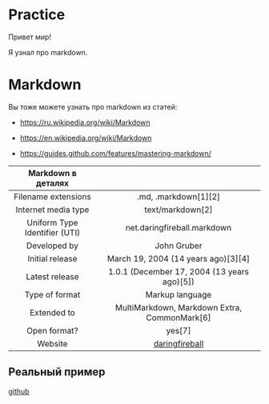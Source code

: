 # Practice

Привет мир!

Я узнал про markdown.

 

# Markdown

Вы тоже можете узнать про markdown из статей: 

* https://ru.wikipedia.org/wiki/Markdown

* https://en.wikipedia.org/wiki/Markdown

* https://guides.github.com/features/mastering-markdown/

 

|Markdown в деталях|                             |
|:--------------------:|:------------------------:|
|Filename extensions  |  .md, .markdown[1][2]|
|Internet media type | text/markdown[2]|
|Uniform Type Identifier (UTI) | net.daringfireball.markdown|
|Developed by | John Gruber|
|Initial release | March 19, 2004 (14 years ago)[3][4]|
|Latest release | 1.0.1 (December 17, 2004 (13 years ago)[5])|
|Type of format  |  Markup language|
|Extended to  | MultiMarkdown, Markdown Extra, CommonMark[6]|
|Open format?  | yes[7]|
|Website  |  [daringfireball](http://daringfireball.net/projects/markdown)|

 

## Реальный пример

[github](https://github.com/Microsoft/TypeScript/blob/master/README.md)

